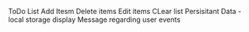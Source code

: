 ToDo List 
Add Itesm
Delete items
Edit items
CLear list
Persisitant Data - local storage
display Message regarding user events